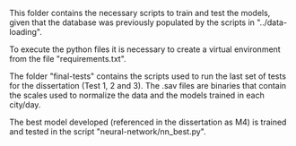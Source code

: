 This folder contains the necessary scripts to train and test the models, given that the database was previously populated by the scripts in "../data-loading".  

To execute the python files it is necessary to create a virtual environment from the file "requirements.txt".

The folder "final-tests" contains the scripts used to run the last set of tests for the dissertation (Test 1, 2 and 3). The .sav files are binaries that contain the scales used to normalize the data and the models trained in each city/day.

The best model developed (referenced in the dissertation as M4) is trained and tested in the script "neural-network/nn_best.py".
